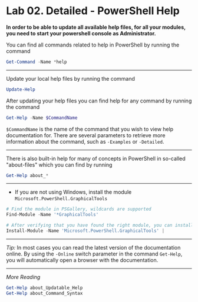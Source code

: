 # Lab 02. Detailed - PowerShell Help

**In order to be able to update all available help files, for all your modules, you need to start your powershell console as Administrator.**

You can find all commands related to help in PowerShell by running the command

```PowerShell
Get-Command -Name *help
```

---

Update your local help files by running the command

```PowerShell
Update-Help
```

After updating your help files you can find help for any command by running the command

```PowerShell
Get-Help -Name $CommandName
```

`$CommandName` is the name of the command that you wish to view help documentation for. There are several parameters to retrieve more information about the command, such as `-Examples` or `-Detailed`.

---

There is also built-in help for many of concepts in PowerShell in so-called "about-files" which you can find by running

```PowerShell
Get-Help about_*
```

---

- If you are not using Windows, install the module `Microsoft.PowerShell.GraphicalTools`

```PowerShell
# Find the module in PSGallery, wildcards are supported
Find-Module -Name '*GraphicalTools'

# After verifying that you have found the right module, you can install it
Install-Module -Name 'Microsoft.PowerShell.GraphicalTools' | 
```

---

*Tip:* In most cases you can read the latest version of the documentation online. By using the `-Online` switch parameter in the command `Get-Help`, you will automatically open a browser with the documentation.

---

*More Reading*

```PowerShell
Get-Help about_Updatable_Help
Get-Help about_Command_Syntax
```
